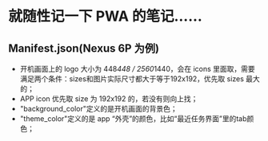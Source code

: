 # 就随性记一下 PWA 的笔记……

## Manifest.json(Nexus 6P 为例)
- 开机画面上的 logo 大小为 448*448 / 2560*1440，会在 icons 里面取，需要满足两个条件：sizes和图片实际尺寸都大于等于192x192，优先取 sizes 最大的；
- APP icon 优先取 size 为 192x192 的，若没有则向上找；
- "background_color"定义的是开机画面的背景色；
- "theme_color"定义的是 app “外壳”的颜色，比如“最近任务界面”里的tab颜色；
